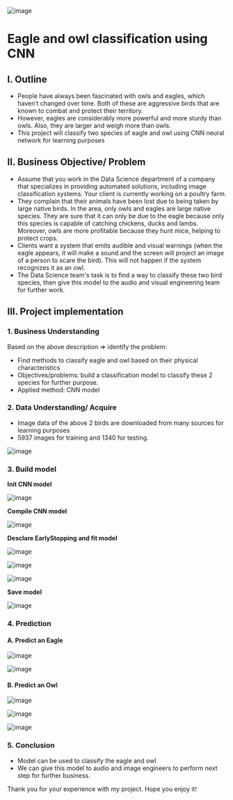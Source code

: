 ![image](https://user-images.githubusercontent.com/91864024/181451237-d51b1c4d-9fdd-45ef-b1c9-97e7f37909f5.png)

# Eagle and owl classification using CNN
## I. Outline
- People have always been fascinated with owls and eagles, which haven’t changed over time. Both of these are aggressive birds that are known to combat and protect their territory. 
- However, eagles are considerably more powerful and more sturdy than owls. Also, they are larger and weigh more than owls.
- This project will classify two species of eagle and owl using CNN neural network for learning purposes

## II. Business Objective/ Problem
- Assume that you work in the Data Science department of a company that specializes in providing automated solutions, including image classification systems. Your client is currently working on a poultry farm.
- They complain that their animals have been lost due to being taken by large native birds. In the area, only owls and eagles are large native species. They are sure that it can only be due to the eagle because only this species is capable of catching chickens, ducks and lambs. Moreover, owls are more profitable because they hunt mice, helping to protect crops.
- Clients want a system that emits audible and visual warnings (when the eagle appears, it will make a sound and the screen will project an image of a person to scare the bird). This will not happen if the system recognizes it as an owl.
- The Data Science team's task is to find a way to classify these two bird species, then give this model to the audio and visual engineering team for further work.

## III. Project implementation
### 1. Business Understanding
Based on the above description => identify the problem:
- Find methods to classify eagle and owl based on their physical characteristics
- Objectives/problems: build a classification model to classify these 2 species for further purpose.
- Applied method: CNN model
### 2. Data Understanding/ Acquire
- Image data of the above 2 birds are downloaded from many sources for learning purposes
- 5937 images for training and 1340 for testing.

![image](https://user-images.githubusercontent.com/91864024/181462904-35f42152-d0b5-4df2-9250-2ae674516140.png)

### 3. Build model

**Init CNN model**

![image](https://user-images.githubusercontent.com/91864024/181463928-a6a61e7f-31a7-4f49-8010-1453a170b432.png)

**Compile CNN model**

![image](https://user-images.githubusercontent.com/91864024/181464065-a2668e5d-d827-48c6-b00e-c7e10350c46a.png)

**Desclare EarlyStopping and fit model**

![image](https://user-images.githubusercontent.com/91864024/181464185-92b36c08-72b1-4425-9469-a420c6fe8188.png)

![image](https://user-images.githubusercontent.com/91864024/181464236-4babf7f2-737e-4cab-940d-cc3b006090ef.png)

![image](https://user-images.githubusercontent.com/91864024/181464342-8bb14e79-a015-4bd0-b5e3-ad5a4e4758c5.png)

**Save model**

![image](https://user-images.githubusercontent.com/91864024/181464501-1f21369b-f579-4ba8-9fbe-7b00d700728a.png)

### 4. Prediction
#### A. Predict an Eagle

![image](https://user-images.githubusercontent.com/91864024/181471335-8e6bf264-e040-4687-97b2-51920203229c.png)

![image](https://user-images.githubusercontent.com/91864024/181471463-898a0a5c-8776-4644-bc16-c0b8fa6168c7.png)

#### B. Predict an Owl
![image](https://user-images.githubusercontent.com/91864024/181471606-001ffccb-891d-4903-a27e-0f87c0b43b77.png)

![image](https://user-images.githubusercontent.com/91864024/181471658-9e44b81e-be90-4c3d-8e11-d149899e95c4.png)

![image](https://user-images.githubusercontent.com/91864024/181472414-01ef8dd9-a1ab-438d-9d41-5c68d2396bf4.png)

### 5. Conclusion
- Model can be used to classify the eagle and owl
- We can give this model to audio and image engineers to perform next step for further business.

Thank you for your experience with my project. Hope you enjoy it!

























